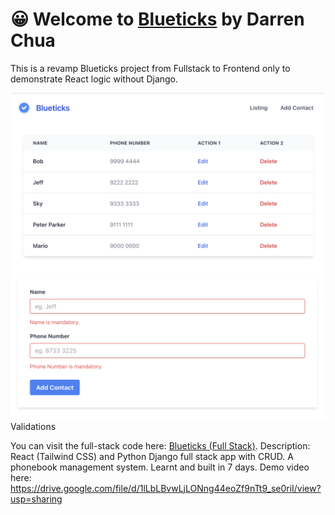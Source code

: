 # 😀 Welcome to [Blueticks](https://kanban-e5mn.onrender.com/) by Darren Chua

This is a revamp Blueticks project from Fullstack to Frontend only to demonstrate React logic without Django.

![Preview](public/MyImages/preview1.png)
![Preview](public/MyImages/preview2.png)
Validations

You can visit the full-stack code here: [Blueticks (Full Stack)](https://github.com/DarrenJosiah/Blueticks). Description: React (Tailwind CSS) and Python Django full stack app with CRUD. A phonebook management system. Learnt and built in 7 days. Demo video here: https://drive.google.com/file/d/1lLbLBvwLjLONng44eoZf9nTt9_se0riI/view?usp=sharing